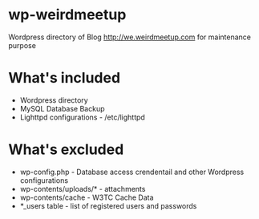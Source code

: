 wp-weirdmeetup
==============

Wordpress directory of Blog http://we.weirdmeetup.com for maintenance purpose

# What's included
- Wordpress directory
- MySQL Database Backup
- Lighttpd configurations - /etc/lighttpd

# What's excluded
- wp-config.php - Database access crendentail and other Wordpress configurations
- wp-contents/uploads/* - attachments
- wp-contents/cache - W3TC Cache Data
- *_users table - list of registered users and passwords
